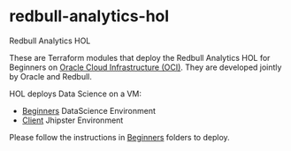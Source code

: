 # redbull-analytics-hol
Redbull Analytics HOL 

These are Terraform modules that deploy the Redbull Analytics HOL for Beginners on [Oracle Cloud Infrastructure (OCI)](https://cloud.oracle.com/en_US/cloud-infrastructure). They are developed jointly by Oracle and Redbull.

HOL deploys Data Science on a VM:
* [Beginners](beginners) DataScience Environment
* [Client](client) Jhipster Environment


Please follow the instructions in [Beginners](beginners)  folders to deploy.

